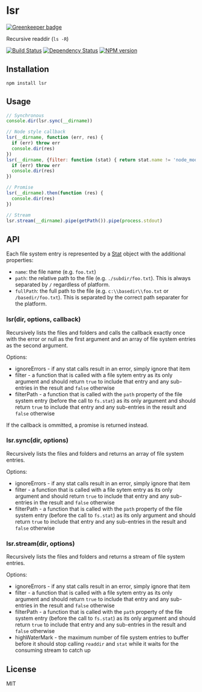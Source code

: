 # lsr

[![Greenkeeper badge](https://badges.greenkeeper.io/ForbesLindesay/lsr.svg)](https://greenkeeper.io/)

Recursive readdir (`ls -R`)

[![Build Status](https://img.shields.io/travis/ForbesLindesay/lsr/master.svg)](https://travis-ci.org/ForbesLindesay/lsr)
[![Dependency Status](https://img.shields.io/david/ForbesLindesay/lsr.svg)](https://david-dm.org/ForbesLindesay/lsr)
[![NPM version](https://img.shields.io/npm/v/lsr.svg)](https://www.npmjs.com/package/lsr)

## Installation

    npm install lsr

## Usage

```js
// Synchronous
console.dir(lsr.sync(__dirname))

// Node style callback
lsr(__dirname, function (err, res) {
  if (err) throw err
  console.dir(res)
})
lsr(__dirname, {filter: function (stat) { return stat.name != 'node_modules' }}, function (err, res) {
  if (err) throw err
  console.dir(res)
})

// Promise
lsr(__dirname).then(function (res) {
  console.dir(res)
})

// Stream
lsr.stream(__dirname).pipe(getPath()).pipe(process.stdout)
```

## API

Each file system entry is represented by a [Stat](http://nodejs.org/api/fs.html#fs_class_fs_stats) object with the additional properties:

 - `name`: the file name (e.g. `foo.txt`)
 - `path`: the relative path to the file (e.g. `./subdir/foo.txt`).  This is always separated by `/` regardless of platform.
 - `fullPath`: the full path to the file (e.g. `c:\\basedir\\foo.txt` or `/basedir/foo.txt`).  This is separated by the correct path separater for the platform.

### lsr(dir, options, callback)

Recursively lists the files and folders and calls the callback exactly once with the error or null as the first argument and an array of file system entries as the second argument.

Options:

 - ignoreErrors - if any stat calls result in an error, simply ignore that item
 - filter - a function that is called with a file sytem entry as its only argument and should return `true` to include that entry and any sub-entries in the result and `false` otherwise
 - filterPath - a function that is called with the `path` property of the file system entry (before the call to `fs.stat`) as its only argument and should return `true` to include that entry and any sub-entries in the result and `false` otherwise

If the callback is ommitted, a promise is returned instead.

### lsr.sync(dir, options)

Recursively lists the files and folders and returns an array of file system entries.

Options:

 - ignoreErrors - if any stat calls result in an error, simply ignore that item
 - filter - a function that is called with a file sytem entry as its only argument and should return `true` to include that entry and any sub-entries in the result and `false` otherwise
 - filterPath - a function that is called with the `path` property of the file system entry (before the call to `fs.stat`) as its only argument and should return `true` to include that entry and any sub-entries in the result and `false` otherwise

### lsr.stream(dir, options)

Recursively lists the files and folders and returns a stream of file system entries.

Options:

 - ignoreErrors - if any stat calls result in an error, simply ignore that item
 - filter - a function that is called with a file sytem entry as its only argument and should return `true` to include that entry and any sub-entries in the result and `false` otherwise
 - filterPath - a function that is called with the `path` property of the file system entry (before the call to `fs.stat`) as its only argument and should return `true` to include that entry and any sub-entries in the result and `false` otherwise
 - highWaterMark - the maximum number of file system entries to buffer before it should stop calling `readdir` and `stat` while it waits for the consuming stream to catch up

## License

  MIT
